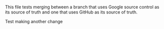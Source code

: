 This file tests merging between a branch that uses Google source control as its
source of truth and one that uses GitHub as its source of truth.

Test making another change
